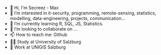 - 👋 Hi, I'm Secreez - Max
- 👀 I’m interested in it-security, programming, remote-sensing, statistics, modelling, data-engineering, projects, communication...
- 🌱 I’m currently learning R, SQL, JS, Statistics.
- 💞️ I’m looking to collaborate on ...
- 📫 How to reach me: Github
- 👨‍🎓 Study at University of Salzburg 
- 💼 Work at UNIGIS Salzburg

<!---
Secreez/Secreez is a ✨ special ✨ repository because its `README.md` (this file) appears on your GitHub profile.
You can click the Preview link to take a look at your changes.
--->
